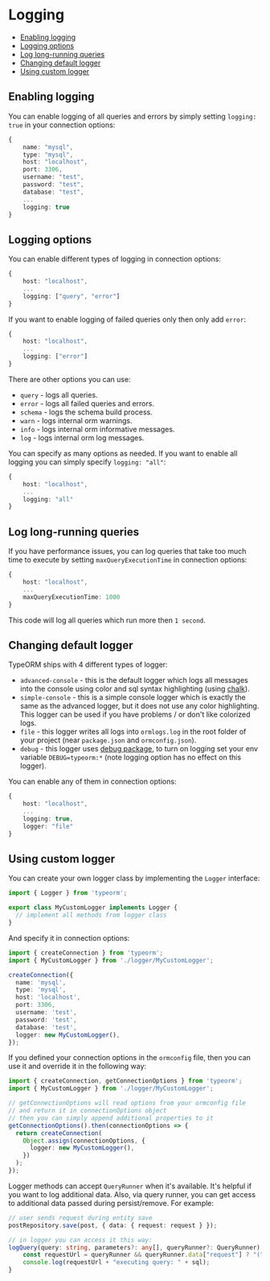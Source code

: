 # Logging

- [Enabling logging](#enabling-logging)
- [Logging options](#logging-options)
- [Log long-running queries](#log-long-running-queries)
- [Changing default logger](#changing-default-logger)
- [Using custom logger](#using-custom-logger)

## Enabling logging

You can enable logging of all queries and errors by simply setting `logging: true` in your connection options:

```typescript
{
    name: "mysql",
    type: "mysql",
    host: "localhost",
    port: 3306,
    username: "test",
    password: "test",
    database: "test",
    ...
    logging: true
}
```

## Logging options

You can enable different types of logging in connection options:

```typescript
{
    host: "localhost",
    ...
    logging: ["query", "error"]
}
```

If you want to enable logging of failed queries only then only add `error`:

```typescript
{
    host: "localhost",
    ...
    logging: ["error"]
}
```

There are other options you can use:

- `query` - logs all queries.
- `error` - logs all failed queries and errors.
- `schema` - logs the schema build process.
- `warn` - logs internal orm warnings.
- `info` - logs internal orm informative messages.
- `log` - logs internal orm log messages.

You can specify as many options as needed.
If you want to enable all logging you can simply specify `logging: "all"`:

```typescript
{
    host: "localhost",
    ...
    logging: "all"
}
```

## Log long-running queries

If you have performance issues, you can log queries that take too much time to execute
by setting `maxQueryExecutionTime` in connection options:

```typescript
{
    host: "localhost",
    ...
    maxQueryExecutionTime: 1000
}
```

This code will log all queries which run more then `1 second`.

## Changing default logger

TypeORM ships with 4 different types of logger:

- `advanced-console` - this is the default logger which logs all messages into the console using color
  and sql syntax highlighting (using [chalk](https://github.com/chalk/chalk)).
- `simple-console` - this is a simple console logger which is exactly the same as the advanced logger, but it does not use any color highlighting.
  This logger can be used if you have problems / or don't like colorized logs.
- `file` - this logger writes all logs into `ormlogs.log` in the root folder of your project (near `package.json` and `ormconfig.json`).
- `debug` - this logger uses [debug package](https://github.com/visionmedia/debug), to turn on logging set your env variable `DEBUG=typeorm:*` (note logging option has no effect on this logger).

You can enable any of them in connection options:

```typescript
{
    host: "localhost",
    ...
    logging: true,
    logger: "file"
}
```

## Using custom logger

You can create your own logger class by implementing the `Logger` interface:

```typescript
import { Logger } from 'typeorm';

export class MyCustomLogger implements Logger {
  // implement all methods from logger class
}
```

And specify it in connection options:

```typescript
import { createConnection } from 'typeorm';
import { MyCustomLogger } from './logger/MyCustomLogger';

createConnection({
  name: 'mysql',
  type: 'mysql',
  host: 'localhost',
  port: 3306,
  username: 'test',
  password: 'test',
  database: 'test',
  logger: new MyCustomLogger(),
});
```

If you defined your connection options in the `ormconfig` file,
then you can use it and override it in the following way:

```typescript
import { createConnection, getConnectionOptions } from 'typeorm';
import { MyCustomLogger } from './logger/MyCustomLogger';

// getConnectionOptions will read options from your ormconfig file
// and return it in connectionOptions object
// then you can simply append additional properties to it
getConnectionOptions().then(connectionOptions => {
  return createConnection(
    Object.assign(connectionOptions, {
      logger: new MyCustomLogger(),
    })
  );
});
```

Logger methods can accept `QueryRunner` when it's available. It's helpful if you want to log additional data.
Also, via query runner, you can get access to additional data passed during persist/remove. For example:

```typescript
// user sends request during entity save
postRepository.save(post, { data: { request: request } });

// in logger you can access it this way:
logQuery(query: string, parameters?: any[], queryRunner?: QueryRunner) {
    const requestUrl = queryRunner && queryRunner.data["request"] ? "(" + queryRunner.data["request"].url + ") " : "";
    console.log(requestUrl + "executing query: " + sql);
}
```
